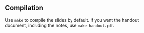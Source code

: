 ## Compilation

Use `make` to compile the slides by default. If you want the handout document,
including the notes, use `make handout.pdf`.
